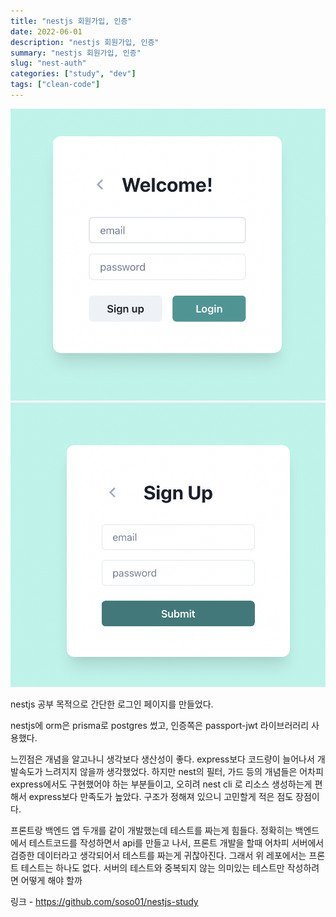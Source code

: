 ```yaml
---
title: "nestjs 회원가입, 인증"
date: 2022-06-01
description: "nestjs 회원가입, 인증"
summary: "nestjs 회원가입, 인증"
slug: "nest-auth"
categories: ["study", "dev"]
tags: ["clean-code"]
---
```


![page2](./02.png)
![page3](./03.png)

nestjs 공부 목적으로 간단한 로그인 페이지를 만들었다.

nestjs에 orm은 prisma로 postgres 썼고, 인증쪽은 passport-jwt 라이브러러리 사용했다.

느낀점은 개념을 알고나니 생각보다 생산성이 좋다. express보다 코드량이 늘어나서 개발속도가 느려지지 않을까 생각했었다. 하지만 nest의 필터, 가드 등의 개념들은 어차피 express에서도 구현했어야 하는 부분들이고, 오히려 nest cli 로 리소스 생성하는게 편해서 express보다 만족도가 높았다. 구조가 정해져 있으니 고민할게 적은 점도 장점이다.

프론트랑 백엔드 앱 두개를 같이 개발했는데 테스트를 짜는게 힘들다. 정확히는 백엔드에서 테스트코드를 작성하면서 api를 만들고 나서, 프론트 개발을 할때 어차피 서버에서 검증한 데이터라고 생각되어서 테스트를 짜는게 귀찮아진다. 그래서 위 레포에서는 프론트 테스트는 하나도 없다. 서버의 테스트와 중복되지 않는 의미있는 테스트만 작성하려면 어떻게 해야 할까

링크 - https://github.com/soso01/nestjs-study
